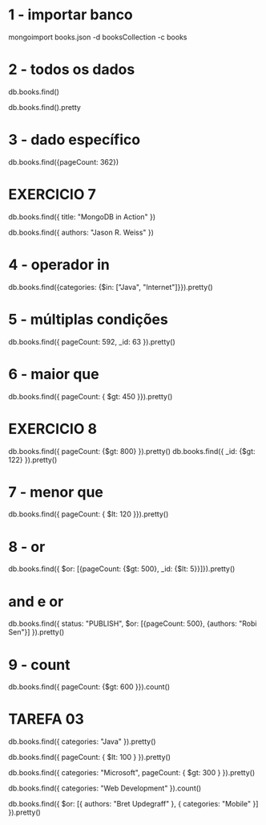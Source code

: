 # 1 - importar banco

mongoimport books.json -d booksCollection -c books

# 2 - todos os dados

db.books.find()

db.books.find().pretty

# 3 - dado específico

db.books.find({pageCount: 362})

# EXERCICIO 7

db.books.find({ title: "MongoDB in Action" })

db.books.find({ authors: "Jason R. Weiss" })

# 4 - operador in

db.books.find({categories: {$in: ["Java", "Internet"]}}).pretty()

# 5 - múltiplas condições

db.books.find({ pageCount: 592, _id: 63 }).pretty()

# 6 - maior que

db.books.find({ pageCount: { $gt: 450 }}).pretty()

# EXERCICIO 8

db.books.find({ pageCount: {$gt: 800} }).pretty()
db.books.find({ _id: {$gt: 122} }).pretty()

# 7 - menor que

db.books.find({ pageCount: { $lt: 120 }}).pretty()

# 8 - or

db.books.find({ $or: [{pageCount: {$gt: 500}, _id: {$lt: 5}}]}).pretty()

# and e or

db.books.find({ status: "PUBLISH", $or: [{pageCount: 500}, {authors: "Robi Sen"}] }).pretty()


# 9 - count

db.books.find({ pageCount: {$gt: 600 }}).count()

# TAREFA 03

db.books.find({ categories: "Java" }).pretty()

db.books.find({ pageCount: { $lt: 100 } }).pretty()

db.books.find({ categories: "Microsoft", pageCount: { $gt: 300 } }).pretty()

db.books.find({ categories: "Web Development" }).count()

db.books.find({ $or: [{ authors: "Bret Updegraff" }, { categories: "Mobile" }] }).pretty()